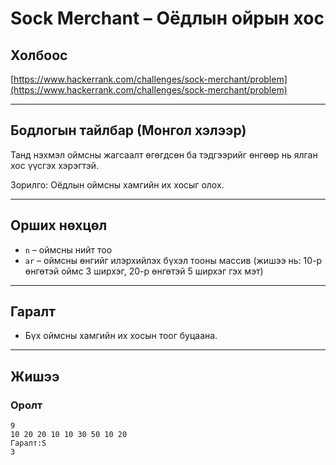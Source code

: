 # Sock Merchant – Оёдлын ойрын хос

## Холбоос

[https://www.hackerrank.com/challenges/sock-merchant/problem](https://www.hackerrank.com/challenges/sock-merchant/problem)

---

## Бодлогын тайлбар (Монгол хэлээр)

Танд нэхмэл оймсны жагсаалт өгөгдсөн ба тэдгээрийг өнгөөр нь ялган хос үүсгэх хэрэгтэй.

Зорилго: Оёдлын оймсны хамгийн их хосыг олох.

---

## Орших нөхцөл

- `n` – оймсны нийт тоо
- `ar` – оймсны өнгийг илэрхийлэх бүхэл тооны массив (жишээ нь: 10-р өнгөтэй оймс 3 ширхэг, 20-р өнгөтэй 5 ширхэг гэх мэт)

---

## Гаралт

- Бүх оймсны хамгийн их хосын тоог буцаана.

---

## Жишээ

### Оролт

```plaintext
9
10 20 20 10 10 30 50 10 20
Гаралт:S
3